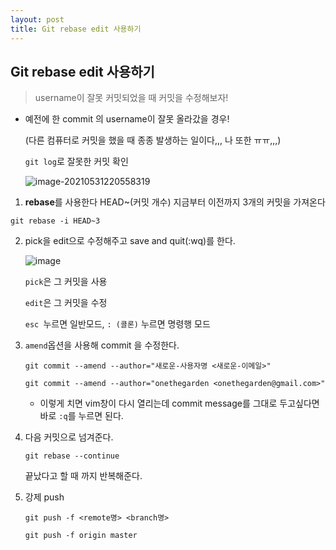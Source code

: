 ```yaml
---
layout: post
title: Git rebase edit 사용하기
---
```




## Git rebase edit 사용하기

>username이 잘못 커밋되었을 때 커밋을 수정해보자!



- 예전에 한 commit 의 username이 잘못 올라갔을 경우!

  (다른 컴퓨터로 커밋을 했을 때 종종 발생하는 일이다,,, 나 또한 ㅠㅠ,,,)

  ```git log```로 잘못한 커밋 확인

  ![image-20210531220558319](C:\Users\jungw\AppData\Roaming\Typora\typora-user-images\image-20210531220558319.png)





1. **rebase**를 사용한다 HEAD~(커밋 개수) 지금부터 이전까지 3개의 커밋을 가져온다

```
git rebase -i HEAD~3
```



2. pick을 edit으로 수정해주고 save and quit(:wq)를 한다.

   ![image](https://user-images.githubusercontent.com/51187540/120197622-221c6c80-c25c-11eb-8548-99923d5ab03a.png)

   ```pick```은 그 커밋을 사용

   ```edit```은 그 커밋을 수정

   ```esc ```누르면 일반모드, ```: (콜론)``` 누르면 명령행 모드 



3. ```amend```옵션을 사용해 commit 을 수정한다.

   ```
   git commit --amend --author="새로운-사용자명 <새로운-이메일>"
   ```

   ```
   git commit --amend --author="onethegarden <onethegarden@gmail.com>"
   ```

   - 이렇게 치면 vim창이 다시 열리는데 commit message를 그대로 두고싶다면 바로 ```:q```를 누르면 된다. 





4. 다음 커밋으로 넘겨준다.

   ```
   git rebase --continue
   ```

   끝났다고 할 때 까지 반복해준다.





5. 강제 push

   ```
   git push -f <remote명> <branch명>
   ```

   ```
   git push -f origin master
   ```

   